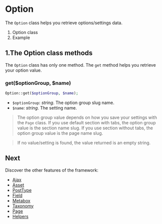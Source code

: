 Option
======

The `Option` class helps you retrieve options/settings data.

1. Option class
2. Example

1.The Option class methods
--------------------------

The `Option` class has only one method. The `get` method helps you retrieve your option value.

### get($optionGroup, $name)

```php
Option::get($optionGroup, $name);
```

* `$optionGroup`: _string_. The option group slug name.
* `$name`: _string_. The setting name.

> The option group value depends on how you save your settings with the `Page` class. If you use default section with tabs, the option group value is the section name slug. If you use section without tabs, the option group value is the page name slug.

> If no value/setting is found, the value returned is an empty string.

Next
----

Discover the other features of the framework:

* [Ajax](http://framework.themosis.com/docs/ajax/)
* [Asset](http://framework.themosis.com/docs/asset/)
* [PostType](http://framework.themosis.com/docs/posttype/)
* [Field](http://framework.themosis.com/docs/field/)
* [Metabox](http://framework.themosis.com/docs/metabox/)
* [Taxonomy](http://framework.themosis.com/docs/taxonomy/)
* [Page](http://framework.themosis.com/docs/page/)
* [Helpers](http://framework.themosis.com/docs/helpers/)

